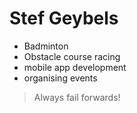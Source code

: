 # Stef Geybels #

- Badminton
- Obstacle course racing
- mobile app development
- organising events

> Always fail forwards!